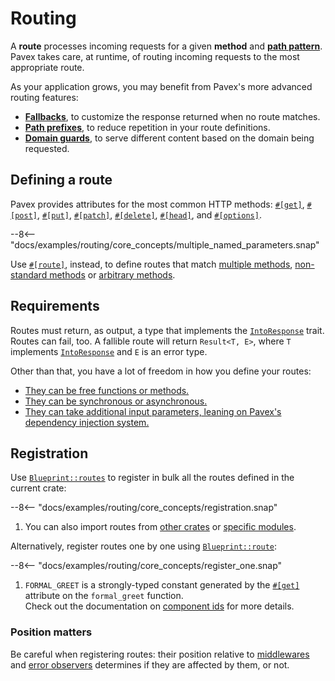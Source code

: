 # Routing

A **route** processes incoming requests for a given **method** and [**path pattern**](path_patterns.md).
Pavex takes care, at runtime, of routing incoming requests to the most appropriate route.

As your application grows, you may benefit from Pavex's more advanced routing features:

- [**Fallbacks**], to customize the response returned when no route matches.
- [**Path prefixes**](path_prefixes.md), to reduce repetition in your route definitions.
- [**Domain guards**](domain_guards.md), to serve different content based on the domain being requested.

## Defining a route

Pavex provides attributes for the most common HTTP methods: [`#[get]`][get_attr], [`#[post]`][post_attr], [`#[put]`][put_attr], [`#[patch]`][patch_attr], [`#[delete]`][delete_attr], [`#[head]`][head_attr], and [`#[options]`][options_attr].

--8<-- "docs/examples/routing/core_concepts/multiple_named_parameters.snap"

Use [`#[route]`][route_attr], instead, to define routes that match [multiple methods][multiple_methods], [non-standard methods][non_standard_methods] or [arbitrary methods][arbitrary_methods].

## Requirements

Routes must return, as output, a type that implements the [`IntoResponse`][IntoResponse] trait.\
Routes can fail, too. A fallible route will return `Result<T, E>`, where `T` implements [`IntoResponse`][IntoResponse] and `E` is an error type.

Other than that, you have a lot of freedom in how you define your routes:

- [They can be free functions or methods.](/guide/attributes/functions_and_methods.md)
- [They can be synchronous or asynchronous.](/guide/attributes/sync_or_async.md)
- [They can take additional input parameters, leaning on Pavex's dependency injection system.](/guide/dependency_injection/index.md)

## Registration

Use [`Blueprint::routes`][Blueprint::routes] to register in bulk all the routes defined in the current crate:

--8<-- "docs/examples/routing/core_concepts/registration.snap"

1. You can also import routes from [other crates][import_other_crates] or [specific modules][import_specific_modules].

Alternatively, register routes one by one using [`Blueprint::route`][Blueprint::route]:

--8<-- "docs/examples/routing/core_concepts/register_one.snap"

1. `FORMAL_GREET` is a strongly-typed constant generated by the [`#[get]`][get_attr] attribute on the `formal_greet` function.\
   Check out the documentation on [component ids](/guide/attributes/component_id.md) for more details.

### Position matters

Be careful when registering routes: their position relative to [middlewares](/guide/middleware/execution_order.md) and [error observers](/guide/errors/error_observers.md#position-matters) determines if they are affected by them, or not.

[Blueprint]: /api_reference/pavex/struct.Blueprint.html
[Blueprint::route]: /api_reference/pavex/struct.Blueprint.html#method.route
[Blueprint::routes]: /api_reference/pavex/struct.Blueprint.html#method.routes
[IntoResponse]: /api_reference/pavex/response/trait.IntoResponse.html
[**Fallbacks**]: /api_reference/pavex/struct.Blueprint.html#method.fallback
[get_attr]: /api_reference/pavex/attr.get.html
[post_attr]: /api_reference/pavex/attr.post.html
[put_attr]: /api_reference/pavex/attr.put.html
[patch_attr]: /api_reference/pavex/attr.patch.html
[delete_attr]: /api_reference/pavex/attr.delete.html
[head_attr]: /api_reference/pavex/attr.head.html
[options_attr]: /api_reference/pavex/attr.options.html
[route_attr]: /api_reference/pavex/attr.route.html
[import_other_crates]: /api_reference/pavex/struct.Blueprint.html#dependencies
[import_specific_modules]: /api_reference/pavex/struct.Blueprint.html#specific-modules
[multiple_methods]: /api_reference/pavex/attr.route.html#example-multiple-methods
[non_standard_methods]: /api_reference/pavex/attr.route.html#example-non-standard-method
[arbitrary_methods]: /api_reference/pavex/attr.route.html#example-arbitrary-methods
